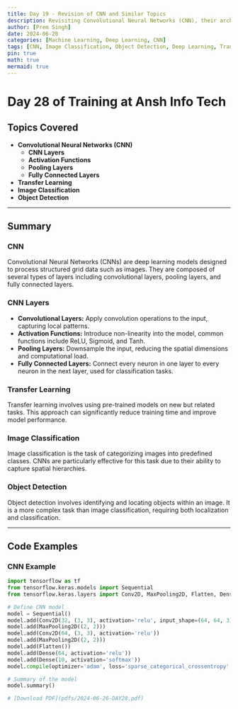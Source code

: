 ```yaml
---
title: Day 19 - Revision of CNN and Similar Topics
description: Revisiting Convolutional Neural Networks (CNN), their architectures, and applications. Includes topics like CNN layers, activation functions, pooling layers, transfer learning, and common applications in image classification and object detection.
author: [Prem Singh]
date: 2024-06-28
categories: [Machine Learning, Deep Learning, CNN]
tags: [CNN, Image Classification, Object Detection, Deep Learning, Transfer Learning]
pin: true
math: true
mermaid: true
---
```


# Day 28 of Training at Ansh Info Tech

## Topics Covered

- **Convolutional Neural Networks (CNN)**
  - **CNN Layers**
  - **Activation Functions**
  - **Pooling Layers**
  - **Fully Connected Layers**
- **Transfer Learning**
- **Image Classification**
- **Object Detection**

---

## Summary

### CNN
Convolutional Neural Networks (CNNs) are deep learning models designed to process structured grid data such as images. They are composed of several types of layers including convolutional layers, pooling layers, and fully connected layers.

### CNN Layers
- **Convolutional Layers:** Apply convolution operations to the input, capturing local patterns.
- **Activation Functions:** Introduce non-linearity into the model, common functions include ReLU, Sigmoid, and Tanh.
- **Pooling Layers:** Downsample the input, reducing the spatial dimensions and computational load.
- **Fully Connected Layers:** Connect every neuron in one layer to every neuron in the next layer, used for classification tasks.

### Transfer Learning
Transfer learning involves using pre-trained models on new but related tasks. This approach can significantly reduce training time and improve model performance.

### Image Classification
Image classification is the task of categorizing images into predefined classes. CNNs are particularly effective for this task due to their ability to capture spatial hierarchies.

### Object Detection
Object detection involves identifying and locating objects within an image. It is a more complex task than image classification, requiring both localization and classification.

---

## Code Examples

### CNN Example
```python
import tensorflow as tf
from tensorflow.keras.models import Sequential
from tensorflow.keras.layers import Conv2D, MaxPooling2D, Flatten, Dense

# Define CNN model
model = Sequential()
model.add(Conv2D(32, (3, 3), activation='relu', input_shape=(64, 64, 3)))
model.add(MaxPooling2D((2, 2)))
model.add(Conv2D(64, (3, 3), activation='relu'))
model.add(MaxPooling2D((2, 2)))
model.add(Flatten())
model.add(Dense(64, activation='relu'))
model.add(Dense(10, activation='softmax'))
model.compile(optimizer='adam', loss='sparse_categorical_crossentropy', metrics=['accuracy'])

# Summary of the model
model.summary()

# [Download PDF](pdfs/2024-06-26-DAY28.pdf)
